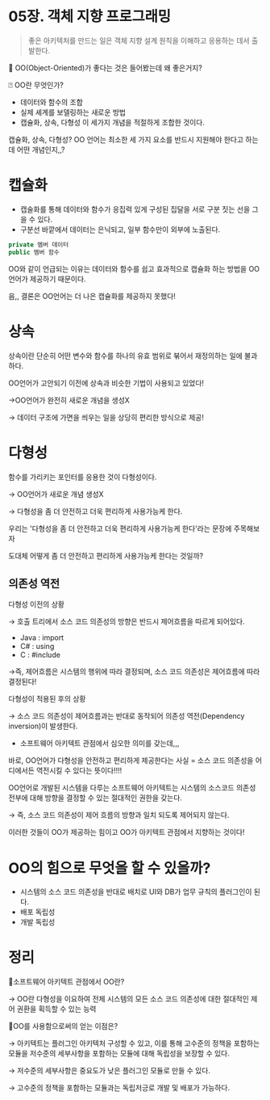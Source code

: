 # 05장. 객체 지향 프로그래밍

> 좋은 아키텍처를 만드는 일은 객체 지향 설계 원칙을 이해하고 응용하는 데서 출발한다.

🤔 OO(Object-Oriented)가 좋다는 것은 들어봤는데 왜 좋은거지?

⍰ OO란 무엇인가?

- 데이터와 함수의 조합
- 실제 셰계를 보델링하는 새로운 방법
- 캡슐화, 상속, 다형성 이 세가지 개념을 적절하게 조합한 것이다.

캡슐화, 상속, 다형성? OO 언어는 최소한 세 가지 요소를 반드시 지원해야 한다고 하는데 어떤 개념인지,,?

# 캡슐화

- 캡술화를 통해 데이터와 함수가 응집력 있게 구성된 집달을 서로 구분 짓는 선을 그을 수 있다.
- 구분선 바깥에서 데이터는 은닉되고, 일부 함수만이 외부에 노출된다.

```java
private 멤버 데이터
public 멤버 함수
```

OO와 같이 언급되는 이유는 데이터와 함수를 쉽고 효과적으로 캡슐화 하는 방법을 OO언어가 제공하기 때문이다.

음,, 결론은 OO언어는 더 나은 캡슐화를 제공하지 못했다!

# 상속

상속이란 단순히 어떤 변수와 함수를 하나의 유효 범위로 붂어서 재정의하는 일에 불과하다.

OO언어가 고안되기 이전에 상속과 비슷한 기법이 사용되고 있었다!

→OO언어가 완전히 새로운 개념을 생성X

→ 데이터 구조에 가면을 씌우는 일을 상당히 편리한 방식으로 제공!

# 다형성

함수를 가리키는 포인터를 응용한 것이 다형성이다.

→ OO언어가 새로운 개념 생성X

→ 다형성을 좀 더 안전하고 더욱 편리하게 사용가능케 한다.

우리는 '다형성을 좀 더 안전하고 더욱 편리하게 사용가능케 한다'라는 문장에 주목해보자

도대체 어떻게 좀 더 안전하고 편리하게 사용가능케 한다는 것일까?

## 의존성 역전

다형성 이전의 상황

→ 호출 트리에서 소스 코드 의존성의 방향은 반드시 제어흐름을 따르게 되어있다.

- Java : import
- C# : using
- C : #include

→즉, 제어흐름은 시스템의 행위에 따라 결정되며, 소스 코드 의존성은 제어흐름에 따라 결정된다!

다형성이 적용된 후의 상황

→ 소스 코드 의존성이 제어흐름과는 반대로 동작되어 의존성 역전(Dependency inversion)이 발생한다.

- 소프트웨어 아키텍트 관점에서 심오한 의미를 갖는데,,,

바로, OO언어가 다형성을 안전하고 편리하게 제공한다는 사실 = 소스 코드 의존성을 어디에서든 역전시킬 수 있다는 뜻이다!!!!

OO언어로 개발된 시스템을 다루는 소프트웨어 아키텍트는 시스템의 소스코드 의존성 전부에 대해 방향을 결정할 수 있는 절대적인 권한을 갖는다.

→ 즉, 소스 코드 의존성이 제어 흐름의 방향과 일치 되도록 제어되지 않는다.

이러한 것들이 OO가 제공하는 힘이고 OO가 아키텍트 관점에서 지향하는 것이다!

# OO의 힘으로 무엇을 할 수 있을까?

- 시스템의 소스 코드 의존성을 반대로 배치로 UI와 DB가 업무 규칙의 플러그인이 된다.
- 배포 독립성
- 개발 독립성

# 정리

🤔소프트웨어 아키텍트 관점에서 OO란?

→ OO란 다형성을 이요하여 전체 시스템의 모든 소스 코드 의존성에 대한 절대적인 제어 권환을 획득할 수 있는 능력

🤔OO를 사용함으로써의 얻는 이점은?

→ 아키텍트는 플러그인 아키텍처 구성할 수 있고, 이를 통해 고수준의 정책을 포함하는 모듈을 저수준의 세부사항을 포함하는 모듈에 대해 독립성을 보장할 수 있다.

→ 저수준의 세부사항은 중요도가 낮은 플러그인 모듈로 만들 수 있다.

→ 고수준의 정책을 포함하는 모듈과는 독립저긍로 개발 및 배포가 가능하다.